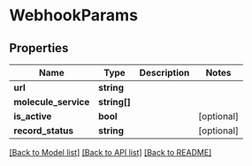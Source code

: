 # WebhookParams

## Properties
Name | Type | Description | Notes
------------ | ------------- | ------------- | -------------
**url** | **string** |  | 
**molecule_service** | **string[]** |  | 
**is_active** | **bool** |  | [optional] 
**record_status** | **string** |  | [optional] 

[[Back to Model list]](../README.md#documentation-for-models) [[Back to API list]](../README.md#documentation-for-api-endpoints) [[Back to README]](../README.md)


